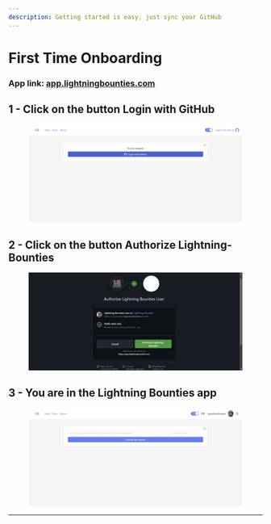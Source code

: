 ```yaml
---
description: Getting started is easy, just sync your GitHub
---
```


# First Time Onboarding

### App link: [app.lightningbounties.com](https://app.lightningbounties.com/)

## 1 - Click on the button Login with GitHub

<figure><img src="../.gitbook/assets/image (24).png" alt=""><figcaption></figcaption></figure>

## 2 - Click on the button Authorize Lightning-Bounties

<figure><img src="../.gitbook/assets/image (25).png" alt=""><figcaption></figcaption></figure>

## 3 - You are in the Lightning Bounties app&#x20;

<figure><img src="../.gitbook/assets/image (27).png" alt=""><figcaption></figcaption></figure>



***

